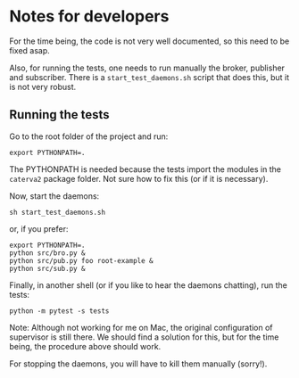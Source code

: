 # Notes for developers

For the time being, the code is not very well documented, so this need to be fixed asap.

Also, for running the tests, one needs to run manually the broker, publisher and subscriber.
There is a `start_test_daemons.sh` script that does this, but it is not very robust.

## Running the tests

Go to the root folder of the project and run:

```shell
export PYTHONPATH=.
```

The PYTHONPATH is needed because the tests import the modules in the `caterva2` package folder.
Not sure how to fix this (or if it is necessary).

Now, start the daemons:

```shell
sh start_test_daemons.sh
```

or, if you prefer:

```shell
export PYTHONPATH=.
python src/bro.py &
python src/pub.py foo root-example &
python src/sub.py &
```

Finally, in another shell (or if you like to hear the daemons chatting), run the tests:

```shell
python -m pytest -s tests
```

Note: Although not working for me on Mac, the original configuration of supervisor is
still there. We should find a solution for this, but for the time being, the procedure
above should work.

For stopping the daemons, you will have to kill them manually (sorry!).
